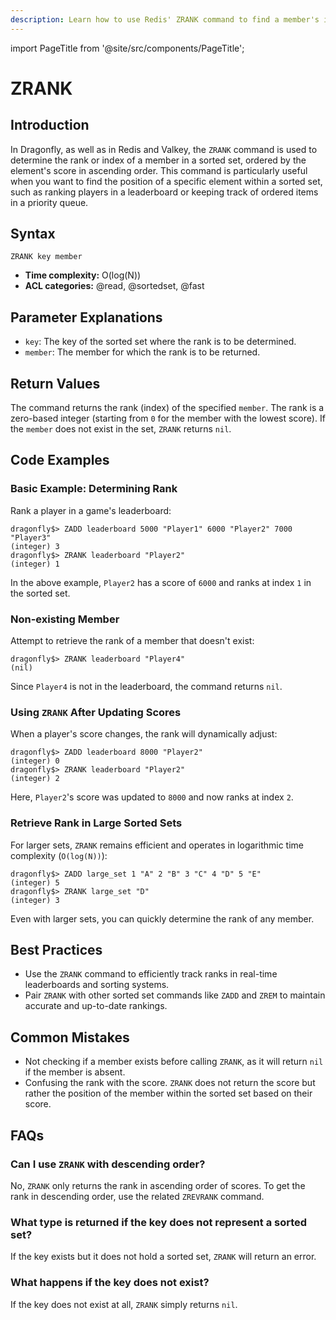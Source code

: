 ```yaml
---
description: Learn how to use Redis' ZRANK command to find a member's index in a sorted set, with scores ordered low to high, plus expert tips beyond the official docs.
---
```


import PageTitle from '@site/src/components/PageTitle';

# ZRANK

<PageTitle title="Redis ZRANK Explained (Better Than Official Docs)" />

## Introduction

In Dragonfly, as well as in Redis and Valkey, the `ZRANK` command is used to determine the rank or index of a member in a sorted set, ordered by the element's score in ascending order.
This command is particularly useful when you want to find the position of a specific element within a sorted set, such as ranking players in a leaderboard or keeping track of ordered items in a priority queue.

## Syntax

```shell
ZRANK key member
```

- **Time complexity:** O(log(N))
- **ACL categories:** @read, @sortedset, @fast

## Parameter Explanations

- `key`: The key of the sorted set where the rank is to be determined.
- `member`: The member for which the rank is to be returned.

## Return Values

The command returns the rank (index) of the specified `member`.
The rank is a zero-based integer (starting from `0` for the member with the lowest score).
If the `member` does not exist in the set, `ZRANK` returns `nil`.

## Code Examples

### Basic Example: Determining Rank

Rank a player in a game's leaderboard:

```shell
dragonfly$> ZADD leaderboard 5000 "Player1" 6000 "Player2" 7000 "Player3"
(integer) 3
dragonfly$> ZRANK leaderboard "Player2"
(integer) 1
```

In the above example, `Player2` has a score of `6000` and ranks at index `1` in the sorted set.

### Non-existing Member

Attempt to retrieve the rank of a member that doesn't exist:

```shell
dragonfly$> ZRANK leaderboard "Player4"
(nil)
```

Since `Player4` is not in the leaderboard, the command returns `nil`.

### Using `ZRANK` After Updating Scores

When a player's score changes, the rank will dynamically adjust:

```shell
dragonfly$> ZADD leaderboard 8000 "Player2"
(integer) 0
dragonfly$> ZRANK leaderboard "Player2"
(integer) 2
```

Here, `Player2`'s score was updated to `8000` and now ranks at index `2`.

### Retrieve Rank in Large Sorted Sets

For larger sets, `ZRANK` remains efficient and operates in logarithmic time complexity (`O(log(N))`):

```shell
dragonfly$> ZADD large_set 1 "A" 2 "B" 3 "C" 4 "D" 5 "E"
(integer) 5
dragonfly$> ZRANK large_set "D"
(integer) 3
```

Even with larger sets, you can quickly determine the rank of any member.

## Best Practices

- Use the `ZRANK` command to efficiently track ranks in real-time leaderboards and sorting systems.
- Pair `ZRANK` with other sorted set commands like `ZADD` and `ZREM` to maintain accurate and up-to-date rankings.

## Common Mistakes

- Not checking if a member exists before calling `ZRANK`, as it will return `nil` if the member is absent.
- Confusing the rank with the score. `ZRANK` does not return the score but rather the position of the member within the sorted set based on their score.

## FAQs

### Can I use `ZRANK` with descending order?

No, `ZRANK` only returns the rank in ascending order of scores.
To get the rank in descending order, use the related `ZREVRANK` command.

### What type is returned if the key does not represent a sorted set?

If the key exists but it does not hold a sorted set, `ZRANK` will return an error.

### What happens if the key does not exist?

If the key does not exist at all, `ZRANK` simply returns `nil`.
